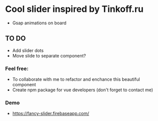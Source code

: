 # Cool slider inspired by Tinkoff.ru

- Gsap animations on board

## TO DO

- Add slider dots
- Move slide to separate component?

### Feel free:

- To collaborate with me to refactor and enchance this beautiful component
- Create npm package for vue developers (don't forget to contact me)

### Demo

- https://fancy-slider.firebaseapp.com/

